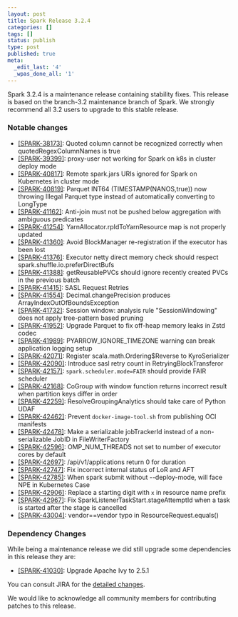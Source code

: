 ```yaml
---
layout: post
title: Spark Release 3.2.4
categories: []
tags: []
status: publish
type: post
published: true
meta:
  _edit_last: '4'
  _wpas_done_all: '1'
---
```


Spark 3.2.4 is a maintenance release containing stability fixes. This release is based on the branch-3.2 maintenance branch of Spark. We strongly recommend all 3.2 users to upgrade to this stable release.

### Notable changes

  - [[SPARK-38173]](https://issues.apache.org/jira/browse/SPARK-38173): Quoted column cannot be recognized correctly when quotedRegexColumnNames is true
  - [[SPARK-39399]](https://issues.apache.org/jira/browse/SPARK-39399): proxy-user not working for Spark on k8s in cluster deploy mode
  - [[SPARK-40817]](https://issues.apache.org/jira/browse/SPARK-40817): Remote spark.jars URIs ignored for Spark on Kubernetes in cluster mode
  - [[SPARK-40819]](https://issues.apache.org/jira/browse/SPARK-40819): Parquet INT64 (TIMESTAMP(NANOS,true)) now throwing Illegal Parquet type instead of automatically converting to LongType
  - [[SPARK-41162]](https://issues.apache.org/jira/browse/SPARK-41162): Anti-join must not be pushed below aggregation with ambiguous predicates
  - [[SPARK-41254]](https://issues.apache.org/jira/browse/SPARK-41254): YarnAllocator.rpIdToYarnResource map is not properly updated
  - [[SPARK-41360]](https://issues.apache.org/jira/browse/SPARK-41360): Avoid BlockManager re-registration if the executor has been lost
  - [[SPARK-41376]](https://issues.apache.org/jira/browse/SPARK-41376): Executor netty direct memory check should respect spark.shuffle.io.preferDirectBufs
  - [[SPARK-41388]](https://issues.apache.org/jira/browse/SPARK-41388): getReusablePVCs should ignore recently created PVCs in the previous batch
  - [[SPARK-41415]](https://issues.apache.org/jira/browse/SPARK-41415): SASL Request Retries
  - [[SPARK-41554]](https://issues.apache.org/jira/browse/SPARK-41554): Decimal.changePrecision produces ArrayIndexOutOfBoundsException
  - [[SPARK-41732]](https://issues.apache.org/jira/browse/SPARK-41732): Session window: analysis rule "SessionWindowing" does not apply tree-pattern based pruning
  - [[SPARK-41952]](https://issues.apache.org/jira/browse/SPARK-41952): Upgrade Parquet to fix off-heap memory leaks in Zstd codec
  - [[SPARK-41989]](https://issues.apache.org/jira/browse/SPARK-41989): PYARROW_IGNORE_TIMEZONE warning can break application logging setup
  - [[SPARK-42071]](https://issues.apache.org/jira/browse/SPARK-42071): Register scala.math.Ordering$Reverse to KyroSerializer
  - [[SPARK-42090]](https://issues.apache.org/jira/browse/SPARK-42090): Introduce sasl retry count in RetryingBlockTransferor
  - [[SPARK-42157]](https://issues.apache.org/jira/browse/SPARK-42157): `spark.scheduler.mode=FAIR` should provide FAIR scheduler
  - [[SPARK-42168]](https://issues.apache.org/jira/browse/SPARK-42168): CoGroup with window function returns incorrect result when partition keys differ in order
  - [[SPARK-42259]](https://issues.apache.org/jira/browse/SPARK-42259): ResolveGroupingAnalytics should take care of Python UDAF
  - [[SPARK-42462]](https://issues.apache.org/jira/browse/SPARK-42462): Prevent `docker-image-tool.sh` from publishing OCI manifests
  - [[SPARK-42478]](https://issues.apache.org/jira/browse/SPARK-42478): Make a serializable jobTrackerId instead of a non-serializable JobID in FileWriterFactory
  - [[SPARK-42596]](https://issues.apache.org/jira/browse/SPARK-42596): OMP_NUM_THREADS not set to number of executor cores by default
  - [[SPARK-42697]](https://issues.apache.org/jira/browse/SPARK-42697): /api/v1/applications return 0 for duration
  - [[SPARK-42747]](https://issues.apache.org/jira/browse/SPARK-42747): Fix incorrect internal status of LoR and AFT
  - [[SPARK-42785]](https://issues.apache.org/jira/browse/SPARK-42785): When spark submit without --deploy-mode, will face NPE in Kubernetes Case
  - [[SPARK-42906]](https://issues.apache.org/jira/browse/SPARK-42906): Replace a starting digit with `x` in resource name prefix
  - [[SPARK-42967]](https://issues.apache.org/jira/browse/SPARK-42967): Fix SparkListenerTaskStart.stageAttemptId when a task is started after the stage is cancelled
  - [[SPARK-43004]](https://issues.apache.org/jira/browse/SPARK-43004): vendor==vendor typo in ResourceRequest.equals()

### Dependency Changes

While being a maintenance release we did still upgrade some dependencies in this release they are:

  - [[SPARK-41030]](https://issues.apache.org/jira/browse/SPARK-41030): Upgrade Apache Ivy to 2.5.1

You can consult JIRA for the [detailed changes](https://s.apache.org/spark-3.2.4).

We would like to acknowledge all community members for contributing patches to this release.
